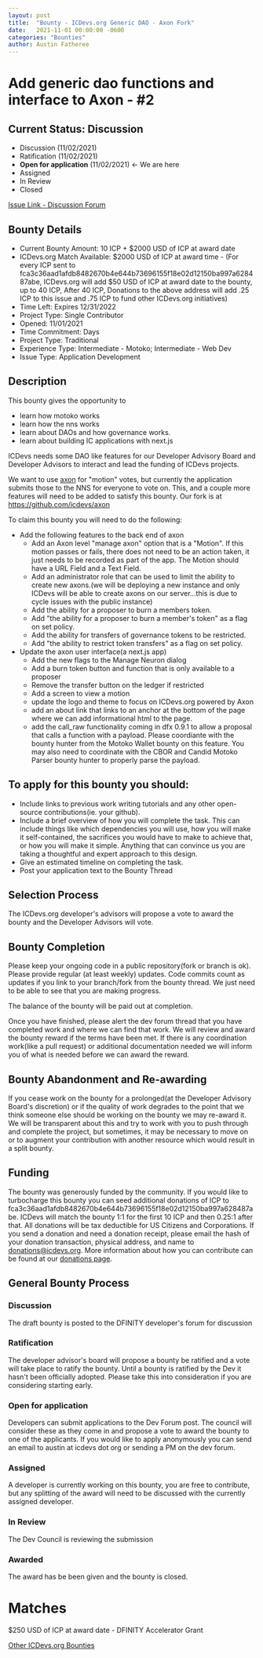```yaml
---
layout: post
title:  "Bounty - ICDevs.org Generic DAO - Axon Fork"
date:   2021-11-01 00:00:00 -0600
categories: "Bounties"
author: Austin Fatheree
---
```


# Add generic dao functions and interface to Axon - #2

## Current Status: Discussion

* Discussion (11/02/2021) 
* Ratification (11/02/2021)
* **Open for application** (11/02/2021) <- We are here
* Assigned
* In Review
* Closed

[Issue Link - Discussion Forum](https://forum.dfinity.org/t/icdevs-org-bounty-2-add-generic-dao-functions-and-interface-to-axon/8284)

## Bounty Details

* Current Bounty Amount: 10 ICP + $2000 USD of ICP at award date
* ICDevs.org Match Available: $2000 USD of ICP at award time - (For every ICP sent to fca3c36aad1afdb8482670b4e644b73696155f18e02d12150ba997a628487abe, ICDevs.org will add $50 USD of ICP at award date to the bounty, up to 40 ICP, After 40 ICP, Donations to the above address will add .25 ICP to this issue and .75 ICP to fund other ICDevs.org initiatives)
* Time Left: Expires 12/31/2022
* Project Type: Single Contributor
* Opened: 11/01/2021
* Time Commitment: Days
* Project Type: Traditional
* Experience Type: Intermediate - Motoko; Intermediate - Web Dev
* Issue Type: Application Development

## Description

This bounty gives the opportunity to

* learn how motoko works
* learn how the nns works
* learn about DAOs and how governance works.
* learn about building IC applications with next.js

ICDevs needs some DAO like features for our Developer Advisory Board and Developer Advisors to interact and lead the funding of ICDevs projects.

We want to use [axon](https://github.com/FloorLamp/axon) for "motion" votes, but currently the application submits those to the NNS for everyone to vote on.  This, and a couple more features will need to be added to satisfy this bounty.  Our fork is at https://github.com/icdevs/axon

To claim this bounty you will need to do the following:

* Add the following features to the back end of axon
    * Add an Axon level "manage axon" option that is a "Motion".  If this motion passes or fails, there does not need to be an action taken, it just needs to be recorded as part of the app.  The Motion should have a URL Field and a Text Field.
    * Add an administrator role that can be used to limit the ability to create new axons.(we will be deploying a new instance and only ICDevs will be able to create axons on our server...this is due to cycle issues with the public instance)
    * Add the ability for a proposer to burn a members token.
    * Add "the ability for a proposer to burn a member's token"  as a flag on set policy.
    * Add the ability for transfers  of governance tokens to be restricted.
    * Add "the ability to restrict token transfers" as a flag on set policy.
* Update the axon user interface(a next.js app)
    * Add the new flags to the Manage Neuron dialog
    * Add a burn token button and function that is only available to a proposer
    * Remove the transfer button on the ledger if restricted
    * Add a screen to view a motion
    * update the logo and theme to focus on ICDevs.org powered by Axon
    * add an about link that links to an anchor at the bottom of the page where we can add informational html to the page.
    * add the call_raw functionality coming in dfx 0.9.1 to allow a proposal that calls a function with a payload.  Please coordiante with the bounty hunter from the Motoko Wallet bounty on this feature.  You may also need to coordinate with the CBOR and Candid Motoko Parser bounty hunter to properly parse the payload.


## To apply for this bounty you should:

* Include links to previous work writing tutorials and any other open-source contributions(ie. your github).
* Include a brief overview of how you will complete the task. This can include things like which dependencies you will use, how you will make it self-contained, the sacrifices you would have to make to achieve that, or how you will make it simple. Anything that can convince us you are taking a thoughtful and expert approach to this design.
* Give an estimated timeline on completing the task.
* Post your application text to the Bounty Thread

## Selection Process

The ICDevs.org developer's advisors will propose a vote to award the bounty and the Developer Advisors will vote.

## Bounty Completion

Please keep your ongoing code in a public repository(fork or branch is ok). Please provide regular (at least weekly) updates.  Code commits count as updates if you link to your branch/fork from the bounty thread.  We just need to be able to see that you are making progress.

The balance of the bounty will be paid out at completion.

Once you have finished, please alert the dev forum thread that you have completed work and where we can find that work.  We will review and award the bounty reward if the terms have been met.  If there is any coordination work(like a pull request) or additional documentation needed we will inform you of what is needed before we can award the reward.

## Bounty Abandonment and Re-awarding

If you cease work on the bounty for a prolonged(at the Developer Advisory Board's discretion) or if the quality of work degrades to the point that we think someone else should be working on the bounty we may re-award it.  We will be transparent about this and try to work with you to push through and complete the project, but sometimes, it may be necessary to move on or to augment your contribution with another resource which would result in a split bounty.

## Funding

The bounty was generously funded by the community. If you would like to turbocharge this bounty you can seed additional donations of ICP to fca3c36aad1afdb8482670b4e644b73696155f18e02d12150ba997a628487abe.  ICDevs will match the bounty 1:1 for the first 10 ICP and then 0.25:1 after that.  All donations will be tax deductible for US Citizens and Corporations.  If you send a donation and need a donation receipt, please email the hash of your donation transaction, physical address, and name to donations@icdevs.org.  More information about how you can contribute can be found at our [donations page](https://icdevs.org/donations.html).

## General Bounty Process

### Discussion

The draft bounty is posted to the DFINITY developer's forum for discussion

### Ratification

The developer advisor's board will propose a bounty be ratified and a vote will take place to ratify the bounty.  Until a bounty is ratified by the Dev it hasn't been officially adopted. Please take this into consideration if you are considering starting early.

### Open for application

Developers can submit applications to the Dev Forum post.  The council will consider these as they come in and propose a vote to award the bounty to one of the applicants.  If you would like to apply anonymously you can send an email to austin at icdevs dot org or sending a PM on the dev forum.

### Assigned

A developer is currently working on this bounty, you are free to contribute, but any splitting of the award will need to be discussed with the currently assigned developer.

### In Review

The Dev Council is reviewing the submission

### Awarded

The award has be been given and the bounty is closed.

# Matches

$250 USD of ICP at award date - DFINITY Accelerator Grant


[Other ICDevs.org Bounties](https://icdevs.org/bounties.html)

